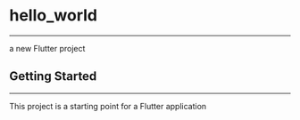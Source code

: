 # hello_world
---
a new Flutter project

## Getting Started
---
This project is a starting point for a Flutter application